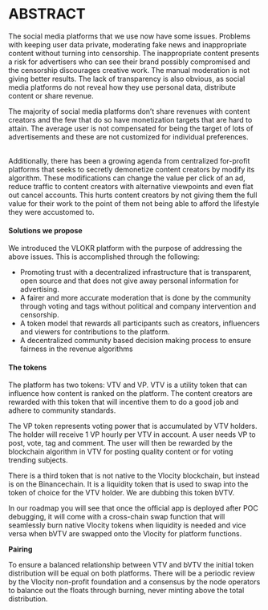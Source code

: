 # ABSTRACT

The social media platforms that we use now have some issues. Problems with keeping user data private, moderating fake news and inappropriate content without turning into censorship. The inappropriate content presents a risk for advertisers who can see their brand possibly compromised and the censorship discourages creative work. The manual moderation is not giving better results. The lack of transparency is also obvious, as social media platforms do not reveal how they use personal data, distribute content or share revenue.

The majority of social media platforms don’t share revenues with content creators and the few that do so have monetization targets that are hard to attain. The average user is not compensated for being the target of lots of advertisements and these are not customized for individual preferences.

\
Additionally, there has been a growing agenda from centralized for-profit platforms that seeks to secretly demonetize content creators by modify its algorithm. These modifications can change the value per click of an ad, reduce traffic to content creators with alternative viewpoints and even flat out cancel accounts. This hurts content creators by not giving them the full value for their work to the point of them not being able to afford the lifestyle they were accustomed to.&#x20;

#### **Solutions we propose**

We introduced the VLOKR platform with the purpose of addressing the above issues. This is accomplished through the following:

* Promoting trust with a decentralized infrastructure that is transparent, open source and that does not give away personal information for advertising.
* A fairer and more accurate moderation that is done by the community through voting and tags without political and company intervention and censorship.
* A token model that rewards all participants such as creators, influencers and viewers for contributions to the platform.
*   A decentralized community based decision making process to ensure fairness in the revenue algorithms





#### **The tokens**

The platform has two tokens: VTV and VP. VTV is a utility token that can influence how content is ranked on the platform. The content creators are rewarded with this token that will incentive them to do a good job and adhere to community standards.

The VP token represents voting power that is accumulated by VTV holders. The holder will receive 1 VP hourly per VTV in account. A user needs VP to post, vote, tag and comment. The user will then be rewarded by the blockchain algorithm in VTV for posting quality content or for voting trending subjects.

There is a third token that is not native to the Vlocity blockchain, but instead is on the Binancechain. It is a liquidity token that is used to swap into the token of choice for the VTV holder. We are dubbing this token bVTV.&#x20;

In our roadmap you will see that once the official app is deployed after POC debugging, it will come with a cross-chain swap function that will seamlessly burn native Vlocity tokens when liquidity is needed and vice versa when bVTV are swapped onto the Vlocity for platform functions.

**Pairing**

To ensure a balanced relationship between VTV and bVTV the initial token distribution will be equal on both platforms. There will be a periodic review by the Vlocity non-profit foundation and a consensus by the node operators to balance out the floats through burning, never minting above the total distribution.
